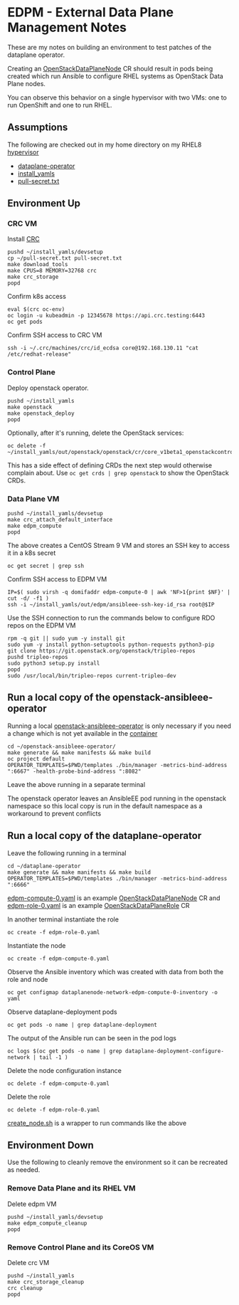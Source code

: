 # EDPM - External Data Plane Management Notes

These are my notes on building an environment to test patches of
the dataplane operator.

Creating an
[OpenStackDataPlaneNode](https://openstack-k8s-operators.github.io/dataplane-operator/openstack_dataplanenode)
CR should result in pods being created which run Ansible
to configure RHEL systems as OpenStack Data Plane nodes.

You can observe this behavior on a single hypervisor with two VMs: one
to run OpenShift and one to run RHEL.

## Assumptions

The following are checked out in my home directory on my RHEL8
[hypervisor](https://pcpartpicker.com/user/fultonj/saved/v9KLD3)

- [dataplane-operator](https://github.com/openstack-k8s-operators/dataplane-operator)
- [install_yamls](https://github.com/openstack-k8s-operators/install_yamls)
- [pull-secret.txt](https://console.redhat.com/openshift/create/local)

## Environment Up

### CRC VM

Install [CRC](https://developers.redhat.com/products/openshift-local/overview)
```
pushd ~/install_yamls/devsetup
cp ~/pull-secret.txt pull-secret.txt
make download_tools
make CPUS=8 MEMORY=32768 crc
make crc_storage
popd
```
Confirm k8s access
```
eval $(crc oc-env)
oc login -u kubeadmin -p 12345678 https://api.crc.testing:6443
oc get pods
```
Confirm SSH access to CRC VM
```
ssh -i ~/.crc/machines/crc/id_ecdsa core@192.168.130.11 "cat /etc/redhat-release"
```

### Control Plane

Deploy openstack operator.
```
pushd ~/install_yamls
make openstack
make openstack_deploy
popd
```
Optionally, after it's running, delete the OpenStack services:
```
oc delete -f ~/install_yamls/out/openstack/openstack/cr/core_v1beta1_openstackcontrolplane.yaml
```
This has a side effect of defining CRDs the next step would otherwise
complain about. Use `oc get crds | grep openstack` to show the
OpenStack CRDs.

### Data Plane VM
```
pushd ~/install_yamls/devsetup
make crc_attach_default_interface
make edpm_compute
popd
```
The above creates a CentOS Stream 9 VM and stores an SSH key to access
it in a k8s secret
```
oc get secret | grep ssh
```
Confirm SSH access to EDPM VM
```
IP=$( sudo virsh -q domifaddr edpm-compute-0 | awk 'NF>1{print $NF}' | cut -d/ -f1 )
ssh -i ~/install_yamls/out/edpm/ansibleee-ssh-key-id_rsa root@$IP
```
Use the SSH connection to run the commands below to configure RDO
repos on the EDPM VM
```
rpm -q git || sudo yum -y install git
sudo yum -y install python-setuptools python-requests python3-pip
git clone https://git.openstack.org/openstack/tripleo-repos
pushd tripleo-repos
sudo python3 setup.py install
popd
sudo /usr/local/bin/tripleo-repos current-tripleo-dev
```
## Run a local copy of the openstack-ansibleee-operator

Running a local [openstack-ansibleee-operator](https://github.com/openstack-k8s-operators/openstack-ansibleee-operator)
is only necessary if you need a change which is not yet available in the
[container](https://quay.io/repository/openstack-k8s-operators/openstack-ansibleee-operator?tab=tags)

```
cd ~/openstack-ansibleee-operator/
make generate && make manifests && make build
oc project default
OPERATOR_TEMPLATES=$PWD/templates ./bin/manager -metrics-bind-address ":6667" -health-probe-bind-address ":8082"
```
Leave the above running in a separate terminal

The openstack operator leaves an AnsibleEE pod running in the
openstack namespace so this local copy is run in the default
namespace as a workaround to prevent conflicts

## Run a local copy of the dataplane-operator

Leave the following running in a terminal
```
cd ~/dataplane-operator
make generate && make manifests && make build
OPERATOR_TEMPLATES=$PWD/templates ./bin/manager -metrics-bind-address ":6666"
```
[edpm-compute-0.yaml](edpm-compute-0.yaml) is an example
[OpenStackDataPlaneNode](https://openstack-k8s-operators.github.io/dataplane-operator/openstack_dataplanenode) CR and
[edpm-role-0.yaml](edpm-role-0.yaml) is an example
[OpenStackDataPlaneRole](https://openstack-k8s-operators.github.io/dataplane-operator/openstack_dataplanerole) CR

In another terminal instantiate the role
```
oc create -f edpm-role-0.yaml
```
Instantiate the node
```
oc create -f edpm-compute-0.yaml
```
Observe the Ansible inventory which was created with data from both
the role and node
```
oc get configmap dataplanenode-network-edpm-compute-0-inventory -o yaml
```
Observe dataplane-deployment pods
```
oc get pods -o name | grep dataplane-deployment
```
The output of the Ansible run can be seen in the pod logs
```
oc logs $(oc get pods -o name | grep dataplane-deployment-configure-network | tail -1 )
```
Delete the node configuration instance
```
oc delete -f edpm-compute-0.yaml
```
Delete the role
```
oc delete -f edpm-role-0.yaml
```
[create_node.sh](create_node.sh) is a wrapper to run commands like the above

## Environment Down
Use the following to cleanly remove the environment so it can be
recreated as needed.

### Remove Data Plane and its RHEL VM
Delete edpm VM
```
pushd ~/install_yamls/devsetup
make edpm_compute_cleanup
popd
```
### Remove Control Plane and its CoreOS VM
Delete crc VM
```
pushd ~/install_yamls
make crc_storage_cleanup
crc cleanup
popd
```

